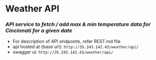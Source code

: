 # Weather API
### *API service to fetch / add max & min temperature data for Cincinnati for a given date*

- For description of API endpoints, refer REST.md file
- api hosted at (base url): ```http://35.243.142.43/weather/api/```
- swagger ui: ```http://35.243.142.43/weather/api/```
